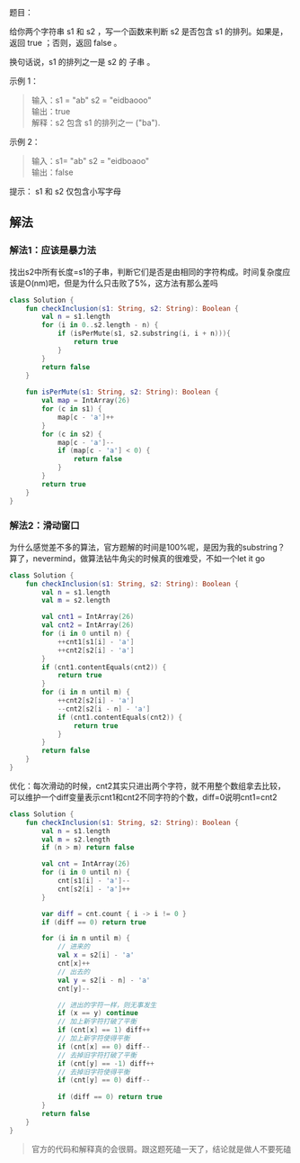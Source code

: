 题目：

给你两个字符串 s1 和 s2 ，写一个函数来判断 s2 是否包含 s1 的排列。如果是，返回 true ；否则，返回 false 。

换句话说，s1 的排列之一是 s2 的 子串 。

示例 1：

>输入：s1 = "ab" s2 = "eidbaooo"  
输出：true  
解释：s2 包含 s1 的排列之一 ("ba").  

示例 2：

>输入：s1= "ab" s2 = "eidboaoo"  
输出：false
 

提示：
s1 和 s2 仅包含小写字母

## 解法

### 解法1：应该是暴力法
找出s2中所有长度=s1的子串，判断它们是否是由相同的字符构成。时间复杂度应该是O(nm)吧，但是为什么只击败了5%，这方法有那么差吗

```kotlin
class Solution {
    fun checkInclusion(s1: String, s2: String): Boolean {
        val n = s1.length
        for (i in 0..s2.length - n) {
            if (isPerMute(s1, s2.substring(i, i + n))){
                return true
            }
        }
        return false
    }
    
    fun isPerMute(s1: String, s2: String): Boolean {
        val map = IntArray(26)
        for (c in s1) {
            map[c - 'a']++
        }
        for (c in s2) {
            map[c - 'a']--
            if (map[c - 'a'] < 0) {
                return false
            }
        }
        return true
    }
}
```

### 解法2：滑动窗口

为什么感觉差不多的算法，官方题解的时间是100%呢，是因为我的substring？算了，nevermind，做算法钻牛角尖的时候真的很难受，不如一个let it go

```kotlin
class Solution {
    fun checkInclusion(s1: String, s2: String): Boolean {
        val n = s1.length
        val m = s2.length

        val cnt1 = IntArray(26)
        val cnt2 = IntArray(26)
        for (i in 0 until n) {
            ++cnt1[s1[i] - 'a']
            ++cnt2[s2[i] - 'a']
        }
        if (cnt1.contentEquals(cnt2)) {
            return true
        }
        for (i in n until m) {
            ++cnt2[s2[i] - 'a']
            --cnt2[s2[i - n] - 'a']
            if (cnt1.contentEquals(cnt2)) {
                return true
            }
        }
        return false
    }
}
```
优化：每次滑动的时候，cnt2其实只进出两个字符，就不用整个数组拿去比较，可以维护一个diff变量表示cnt1和cnt2不同字符的个数，diff=0说明cnt1=cnt2

```kotlin
class Solution {
    fun checkInclusion(s1: String, s2: String): Boolean {
        val n = s1.length
        val m = s2.length
        if (n > m) return false

        val cnt = IntArray(26)
        for (i in 0 until n) {
            cnt[s1[i] - 'a']--
            cnt[s2[i] - 'a']++
        }

        var diff = cnt.count { i -> i != 0 }
        if (diff == 0) return true

        for (i in n until m) {
            // 进来的
            val x = s2[i] - 'a'
            cnt[x]++
            // 出去的
            val y = s2[i - n] - 'a'
            cnt[y]--

            // 进出的字符一样，则无事发生
            if (x == y) continue
            // 加上新字符打破了平衡
            if (cnt[x] == 1) diff++
            // 加上新字符使得平衡
            if (cnt[x] == 0) diff--
            // 去掉旧字符打破了平衡
            if (cnt[y] == -1) diff++
            // 去掉旧字符使得平衡
            if (cnt[y] == 0) diff--
            
            if (diff == 0) return true
        }
        return false
    }
}
```
>官方的代码和解释真的会很屑。跟这题死磕一天了，结论就是做人不要死磕